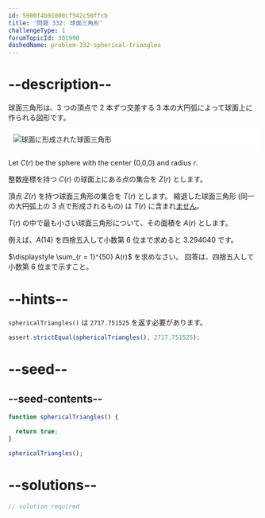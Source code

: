 ```yaml
---
id: 5900f4b91000cf542c50ffcb
title: '問題 332: 球面三角形'
challengeType: 1
forumTopicId: 301990
dashedName: problem-332-spherical-triangles
---
```


# --description--

球面三角形は、3 つの頂点で 2 本ずつ交差する 3 本の大円弧によって球面上に作られる図形です。

<img alt="球面に形成された球面三角形" src="https://cdn.freecodecamp.org/curriculum/project-euler/spherical-triangles.jpg" style="background-color: white; padding: 10px; display: block; margin-right: auto; margin-left: auto; margin-bottom: 1.2rem;" />

Let $C(r)$ be the sphere with the center (0,0,0) and radius $r$.

整数座標を持つ $C(r)$ の球面上にある点の集合を $Z(r)$ とします。

頂点 $Z(r)$ を持つ球面三角形の集合を $T(r)$ とします。 縮退した球面三角形 (同一の大円弧上の 3 点で形成されるもの) は $T(r)$ に含まれ<u>ません</u>。

$T(r)$ の中で最も小さい球面三角形について、その面積を $A(r)$ とします。

例えば、$A(14)$ を四捨五入して小数第 6 位まで求めると 3.294040 です。

$\displaystyle \sum_{r = 1}^{50} A(r)$ を求めなさい。 回答は、四捨五入して小数第 6 位まで示すこと。

# --hints--

`sphericalTriangles()` は `2717.751525` を返す必要があります。

```js
assert.strictEqual(sphericalTriangles(), 2717.751525);
```

# --seed--

## --seed-contents--

```js
function sphericalTriangles() {

  return true;
}

sphericalTriangles();
```

# --solutions--

```js
// solution required
```

